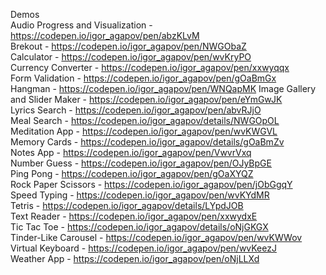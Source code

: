 Demos <br>
Audio Progress and Visualization - https://codepen.io/igor_agapov/pen/abzKLvM <br>
Brekout - https://codepen.io/igor_agapov/pen/NWGObaZ <br>
Calculator - https://codepen.io/igor_agapov/pen/wvKryPO <br>
Currency Converter - https://codepen.io/igor_agapov/pen/xxwyqqx <br>
Form Validation - https://codepen.io/igor_agapov/pen/gOaBmGx <br>
Hangman - https://codepen.io/igor_agapov/pen/WNQapMK
Image Gallery and Slider Maker - https://codepen.io/igor_agapov/pen/eYmGwJK <br>
Lyrics Search - https://codepen.io/igor_agapov/pen/abvRJjO <br>
Meal Search - https://codepen.io/igor_agapov/details/NWGOpOL <br>
Meditation App - https://codepen.io/igor_agapov/pen/wvKWGVL <br>
Memory Cards - https://codepen.io/igor_agapov/details/gOaBmZv <br>
Notes App - https://codepen.io/igor_agapov/pen/VwvrVxq <br>
Number Guess - https://codepen.io/igor_agapov/pen/OJyBpGE <br>
Ping Pong - https://codepen.io/igor_agapov/pen/gOaXYQZ <br>
Rock Paper Scissors - https://codepen.io/igor_agapov/pen/jObGgqY <br>
Speed Typing - https://codepen.io/igor_agapov/pen/wvKYdMR <br>
Tetris - https://codepen.io/igor_agapov/details/LYpdJOB <br>
Text Reader - https://codepen.io/igor_agapov/pen/xxwydxE <br>
Tic Tac Toe - https://codepen.io/igor_agapov/details/oNjGKGX <br>
Tinder-Like Carousel - https://codepen.io/igor_agapov/pen/wvKWWov <br>
Virtual Keyboard - https://codepen.io/igor_agapov/pen/wvKeezJ <br>
Weather App - https://codepen.io/igor_agapov/pen/oNjLLXd <br>
